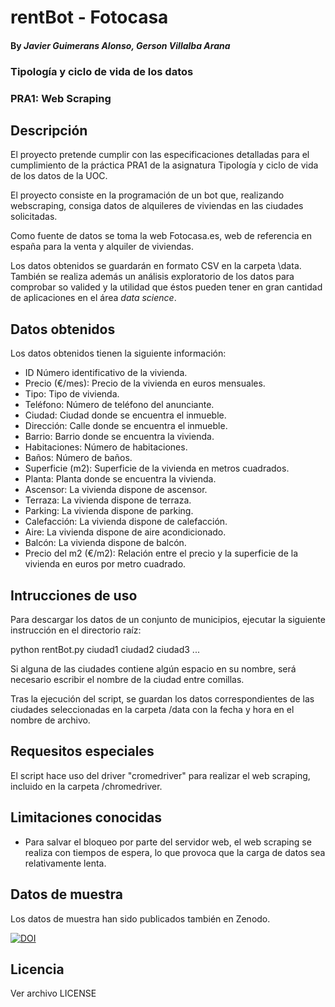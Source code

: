 # rentBot - Fotocasa

#### By _**Javier Guimerans Alonso, Gerson Villalba Arana**_

### Tipología y ciclo de vida de los datos
### PRA1: Web Scraping

## Descripción

El proyecto pretende cumplir con las especificaciones detalladas para 
el cumplimiento de la práctica PRA1 de la asignatura Tipología y 
ciclo de vida de los datos de la UOC.

El proyecto consiste en la programación de un bot que, realizando 
webscraping, consiga datos de alquileres de viviendas en las ciudades 
solicitadas. 

Como fuente de datos se toma la web Fotocasa.es, web de referencia en españa
para la venta y alquiler de viviendas.

Los datos obtenidos se guardarán en formato CSV en la carpeta \data.
También se realiza además un análisis exploratorio de los datos para 
comprobar so valided y la utilidad que éstos pueden tener en gran cantidad 
de aplicaciones en el área _data science_.


## Datos obtenidos

Los datos obtenidos tienen la siguiente información:

* ID Número identificativo de la vivienda.
* Precio (€/mes): Precio de la vivienda en euros mensuales.
* Tipo: Tipo de vivienda.
* Teléfono: Número de teléfono del anunciante.
* Ciudad: Ciudad donde se encuentra el inmueble.
* Dirección: Calle donde se encuentra el inmueble.
* Barrio: Barrio donde se encuentra la vivienda.
* Habitaciones: Número de habitaciones.
* Baños: Número de baños.
* Superficie (m2): Superficie de la vivienda en metros cuadrados.
* Planta: Planta donde se encuentra la vivienda.
* Ascensor: La vivienda dispone de ascensor.
* Terraza: La vivienda dispone de terraza.
* Parking: La vivienda dispone de parking.
* Calefacción: La vivienda dispone de calefacción.
* Aire: La vivienda dispone de aire acondicionado.
* Balcón: La vivienda dispone de balcón.
* Precio del m2 (€/m2): Relación entre el precio y la superficie 
de la vivienda en euros por metro cuadrado.

## Intrucciones de uso
Para descargar los datos de un conjunto de municipios, ejecutar la
siguiente instrucción en el directorio raíz:

python rentBot.py ciudad1 ciudad2 ciudad3 ...

Si alguna de las ciudades contiene algún espacio en su nombre, será
necesario escribir el nombre de la ciudad entre comillas.

Tras la ejecución del script, se guardan los datos correspondientes de las
ciudades seleccionadas en la carpeta /data con la fecha y hora en el nombre 
de archivo.

## Requesitos especiales
El script hace uso del driver "cromedriver" para realizar el web scraping, 
incluido en la carpeta /chromedriver.


## Limitaciones conocidas

* Para salvar el bloqueo por parte del servidor web, el web scraping se 
realiza con tiempos de espera, lo que provoca que la carga de datos sea
relativamente lenta.

## Datos de muestra
Los datos de muestra han sido publicados también en Zenodo.

[![DOI](https://zenodo.org/badge/DOI/10.5281/zenodo.6402641.svg)](https://doi.org/10.5281/zenodo.6402641)


## Licencia
Ver archivo LICENSE
